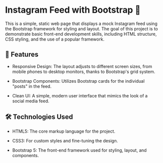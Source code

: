 # Instagram Feed with Bootstrap 📸
This is a simple, static web page that displays a mock Instagram feed using the Bootstrap framework for styling and layout. The goal of this project is to demonstrate basic front-end development skills, including HTML structure, CSS styling, and the use of a popular framework.

## 🚀 Features
- Responsive Design: The layout adjusts to different screen sizes, from mobile phones to desktop monitors, thanks to Bootstrap's grid system.

- Bootstrap Components: Utilizes Bootstrap cards for the individual "posts" in the feed.

- Clean UI: A simple, modern user interface that mimics the look of a social media feed.

## 🛠️ Technologies Used
- HTML5: The core markup language for the project.

- CSS3: For custom styles and fine-tuning the design.

- Bootstrap 5: The front-end framework used for styling, layout, and components.